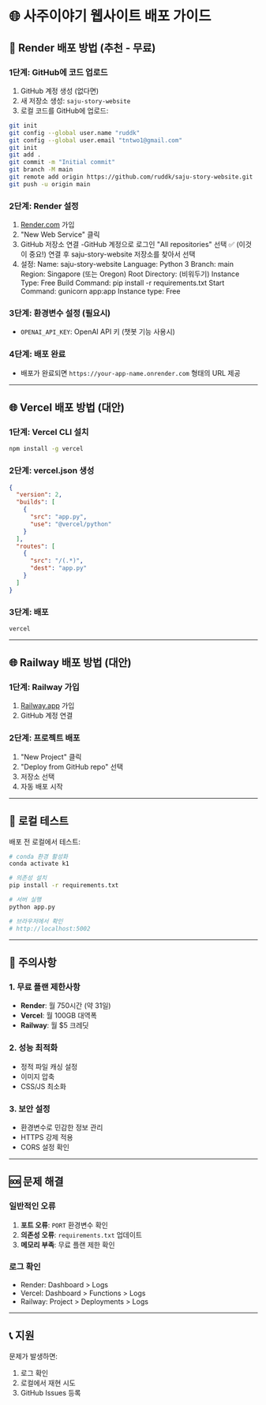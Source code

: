 # 🌐 사주이야기 웹사이트 배포 가이드

## 🚀 Render 배포 방법 (추천 - 무료)

### 1단계: GitHub에 코드 업로드
1. GitHub 계정 생성 (없다면)
2. 새 저장소 생성: `saju-story-website`
3. 로컬 코드를 GitHub에 업로드:
```bash
git init
git config --global user.name "ruddk"
git config --global user.email "tntwo1@gmail.com"
git init
git add .
git commit -m "Initial commit"
git branch -M main
git remote add origin https://github.com/ruddk/saju-story-website.git
git push -u origin main
```

### 2단계: Render 설정
1. [Render.com](https://render.com) 가입
2. "New Web Service" 클릭
3. GitHub 저장소 연결 -GitHub 계정으로 로그인
                    "All repositories" 선택 ✅ (이것이 중요!)
                    연결 후 saju-story-website 저장소를 찾아서 선택
4. 설정:
    Name: saju-story-website
    Language: Python 3
    Branch: main
    Region: Singapore (또는 Oregon)
    Root Directory: (비워두기)
    Instance Type: Free
    Build Command: pip install -r requirements.txt
    Start Command: gunicorn app:app
    Instance type: Free

### 3단계: 환경변수 설정 (필요시)
- `OPENAI_API_KEY`: OpenAI API 키 (챗봇 기능 사용시)

### 4단계: 배포 완료
- 배포가 완료되면 `https://your-app-name.onrender.com` 형태의 URL 제공

---

## 🌐 Vercel 배포 방법 (대안)

### 1단계: Vercel CLI 설치
```bash
npm install -g vercel
```

### 2단계: vercel.json 생성
```json
{
  "version": 2,
  "builds": [
    {
      "src": "app.py",
      "use": "@vercel/python"
    }
  ],
  "routes": [
    {
      "src": "/(.*)",
      "dest": "app.py"
    }
  ]
}
```

### 3단계: 배포
```bash
vercel
```

---

## 🌐 Railway 배포 방법 (대안)

### 1단계: Railway 가입
1. [Railway.app](https://railway.app) 가입
2. GitHub 계정 연결

### 2단계: 프로젝트 배포
1. "New Project" 클릭
2. "Deploy from GitHub repo" 선택
3. 저장소 선택
4. 자동 배포 시작

---

## 🔧 로컬 테스트

배포 전 로컬에서 테스트:
```bash
# conda 환경 활성화
conda activate k1

# 의존성 설치
pip install -r requirements.txt

# 서버 실행
python app.py

# 브라우저에서 확인
# http://localhost:5002
```

---

## 📝 주의사항

### 1. 무료 플랜 제한사항
- **Render**: 월 750시간 (약 31일)
- **Vercel**: 월 100GB 대역폭
- **Railway**: 월 $5 크레딧

### 2. 성능 최적화
- 정적 파일 캐싱 설정
- 이미지 압축
- CSS/JS 최소화

### 3. 보안 설정
- 환경변수로 민감한 정보 관리
- HTTPS 강제 적용
- CORS 설정 확인

---

## 🆘 문제 해결

### 일반적인 오류
1. **포트 오류**: `PORT` 환경변수 확인
2. **의존성 오류**: `requirements.txt` 업데이트
3. **메모리 부족**: 무료 플랜 제한 확인

### 로그 확인
- Render: Dashboard > Logs
- Vercel: Dashboard > Functions > Logs
- Railway: Project > Deployments > Logs

---

## 📞 지원

문제가 발생하면:
1. 로그 확인
2. 로컬에서 재현 시도
3. GitHub Issues 등록
